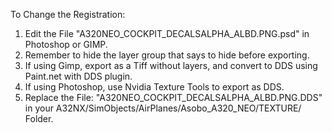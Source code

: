 To Change the Registration:
1. Edit the File "A320NEO_COCKPIT_DECALSALPHA_ALBD.PNG.psd" in Photoshop or GIMP.
2. Remember to hide the layer group that says to hide before exporting.
3. If using Gimp, export as a Tiff without layers, and convert to DDS using Paint.net with DDS plugin.
4. If using Photoshop, use Nvidia Texture Tools to export as DDS.
5. Replace the File: "A320NEO_COCKPIT_DECALSALPHA_ALBD.PNG.DDS" in your A32NX/SimObjects/AirPlanes/Asobo_A320_NEO/TEXTURE/ Folder.
